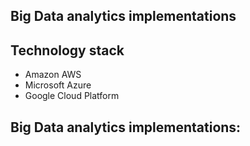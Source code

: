 ## Big Data analytics implementations

## Technology stack
* Amazon AWS
* Microsoft Azure
* Google Cloud Platform

## Big Data analytics implementations:

